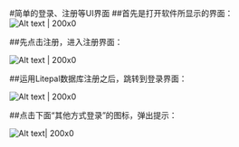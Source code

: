 #简单的登录、注册等UI界面
##首先是打开软件所显示的界面：
![Alt text | 200x0](./Screenshot_1544101355.png)

##先点击注册，进入注册界面：

![Alt text | 200x0](./Screenshot_1544101212.png)

##运用Litepal数据库注册之后，跳转到登录界面：

![Alt text | 200x0](./Screenshot_1544101258.png)

##点击下面“其他方式登录”的图标，弹出提示：

![Alt text| 200x0](./Screenshot_1544101275.png)





